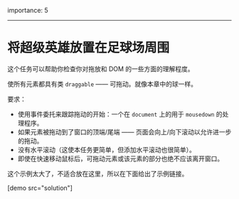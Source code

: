 importance: 5

---

# 将超级英雄放置在足球场周围

这个任务可以帮助你检查你对拖放和 DOM 的一些方面的理解程度。

使所有元素都具有类 `draggable` —— 可拖动。就像本章中的球一样。

要求：

- 使用事件委托来跟踪拖动的开始：一个在 `document` 上的用于 `mousedown` 的处理程序。
- 如果元素被拖动到了窗口的顶端/尾端 —— 页面会向上/向下滚动以允许进一步的拖动。
- 没有水平滚动（这使本任务更简单，但添加水平滚动也很简单）。
- 即使在快速移动鼠标后，可拖动元素或该元素的部分也绝不应该离开窗口。

这个示例太大了，不适合放在这里，所以在下面给出了示例链接。

[demo src="solution"]
